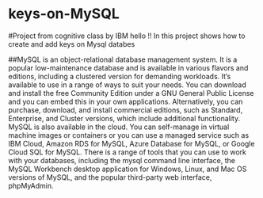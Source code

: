 # keys-on-MySQL
#Project from cognitive class by IBM
hello !! In this project shows how to create and add keys on Mysql databes 

##MySQL is an object-relational database management system. It is a popular low-maintenance database and is available in various flavors and editions, 
including a clustered version for demanding workloads. It’s available to use in a range of ways to suit your needs. You can download and install the free Community Edition
under a GNU General Public License and you can embed this in your own applications. Alternatively, you can purchase, download, and install commercial editions, 
such as Standard, Enterprise, and Cluster versions, which include additional functionality. MySQL is also available in the cloud. You can self-manage in virtual machine 
images or containers or you can use a managed service such as IBM Cloud, Amazon RDS for MySQL, Azure Database for MySQL, or Google Cloud SQL for MySQL. There is a range
of tools that you can use to work with your databases, including the mysql command line interface, 
the MySQL Workbench desktop application for Windows, Linux, and Mac OS versions of MySQL, and the popular third-party web interface, phpMyAdmin.

